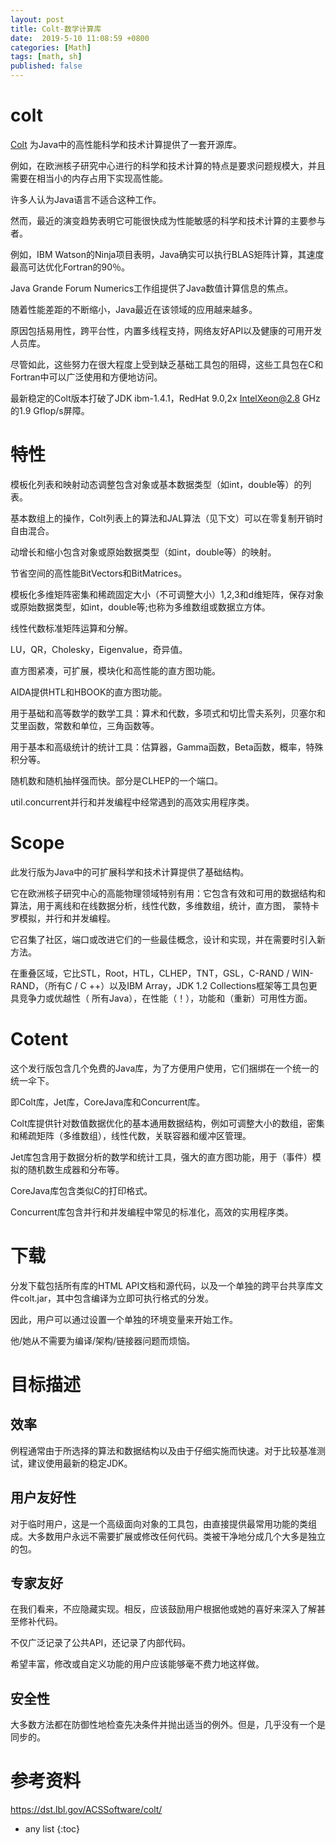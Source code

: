 ```yaml
---
layout: post
title: Colt-数学计算库
date:  2019-5-10 11:08:59 +0800
categories: [Math]
tags: [math, sh]
published: false
---
```


# colt

[Colt](https://dst.lbl.gov/ACSSoftware/colt/) 为Java中的高性能科学和技术计算提供了一套开源库。

例如，在欧洲核子研究中心进行的科学和技术计算的特点是要求问题规模大，并且需要在相当小的内存占用下实现高性能。

许多人认为Java语言不适合这种工作。

然而，最近的演变趋势表明它可能很快成为性能敏感的科学和技术计算的主要参与者。

例如，IBM Watson的Ninja项目表明，Java确实可以执行BLAS矩阵计算，其速度最高可达优化Fortran的90％。 

Java Grande Forum Numerics工作组提供了Java数值计算信息的焦点。

随着性能差距的不断缩小，Java最近在该领域的应用越来越多。

原因包括易用性，跨平台性，内置多线程支持，网络友好API以及健康的可用开发人员库。

尽管如此，这些努力在很大程度上受到缺乏基础工具包的阻碍，这些工具包在C和Fortran中可以广泛使用和方便地访问。

最新稳定的Colt版本打破了JDK ibm-1.4.1，RedHat 9.0,2x IntelXeon@2.8 GHz的1.9 Gflop/s屏障。

# 特性

模板化列表和映射动态调整包含对象或基本数据类型（如int，double等）的列表。

基本数组上的操作，Colt列表上的算法和JAL算法（见下文）可以在零复制开销时自由混合。

动增长和缩小包含对象或原始数据类型（如int，double等）的映射。

节省空间的高性能BitVectors和BitMatrices。

模板化多维矩阵密集和稀疏固定大小（不可调整大小）1,2,3和d维矩阵，保存对象或原始数据类型，如int，double等;也称为多维数组或数据立方体。

线性代数标准矩阵运算和分解。 

LU，QR，Cholesky，Eigenvalue，奇异值。

直方图紧凑，可扩展，模块化和高性能的直方图功能。 

AIDA提供HTL和HBOOK的直方图功能。

用于基础和高等数学的数学工具：算术和代数，多项式和切比雪夫系列，贝塞尔和艾里函数，常数和单位，三角函数等。

用于基本和高级统计的统计工具：估算器，Gamma函数，Beta函数，概率，特殊积分等。

随机数和随机抽样强而快。部分是CLHEP的一个端口。

util.concurrent并行和并发编程中经常遇到的高效实用程序类。

# Scope

此发行版为Java中的可扩展科学和技术计算提供了基础结构。 

它在欧洲核子研究中心的高能物理领域特别有用：它包含有效和可用的数据结构和算法，用于离线和在线数据分析，线性代数，多维数组，统计，直方图， 蒙特卡罗模拟，并行和并发编程。 

它召集了社区，端口或改进它们的一些最佳概念，设计和实现，并在需要时引入新方法。 

在重叠区域，它比STL，Root，HTL，CLHEP，TNT，GSL，C-RAND / WIN-RAND，（所有C / C ++）以及IBM Array，JDK 1.2 Collections框架等工具包更具竞争力或优越性（ 所有Java），在性能（！），功能和（重新）可用性方面。

# Cotent

这个发行版包含几个免费的Java库，为了方便用户使用，它们捆绑在一个统一的统一伞下。

 即Colt库，Jet库，CoreJava库和Concurrent库。
 
Colt库提供针对数值数据优化的基本通用数据结构，例如可调整大小的数组，密集和稀疏矩阵（多维数组），线性代数，关联容器和缓冲区管理。 

Jet库包含用于数据分析的数学和统计工具，强大的直方图功能，用于（事件）模拟的随机数生成器和分布等。 

CoreJava库包含类似C的打印格式。 

Concurrent库包含并行和并发编程中常见的标准化，高效的实用程序类。

# 下载

分发下载包括所有库的HTML API文档和源代码，以及一个单独的跨平台共享库文件colt.jar，其中包含编译为立即可执行格式的分发。 

因此，用户可以通过设置一个单独的环境变量来开始工作。 

他/她从不需要为编译/架构/链接器问题而烦恼。

# 目标描述

## 效率

例程通常由于所选择的算法和数据结构以及由于仔细实施而快速。对于比较基准测试，建议使用最新的稳定JDK。

## 用户友好性

对于临时用户，这是一个高级面向对象的工具包，由直接提供最常用功能的类组成。大多数用户永远不需要扩展或修改任何代码。类被干净地分成几个大多是独立的包。

## 专家友好

在我们看来，不应隐藏实现。相反，应该鼓励用户根据他或她的喜好来深入了解甚至修补代码。

不仅广泛记录了公共API，还记录了内部代码。

希望丰富，修改或自定义功能的用户应该能够毫不费力地这样做。

## 安全性

大多数方法都在防御性地检查先决条件并抛出适当的例外。但是，几乎没有一个是同步的。

# 参考资料

https://dst.lbl.gov/ACSSoftware/colt/

* any list
{:toc}